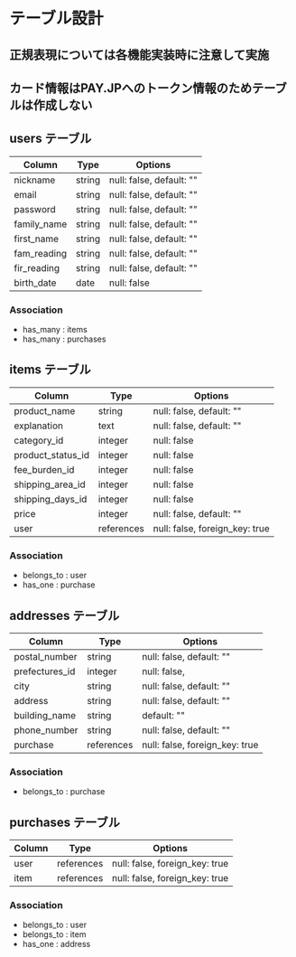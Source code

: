 # テーブル設計
## 正規表現については各機能実装時に注意して実施
## カード情報はPAY.JPへのトークン情報のためテーブルは作成しない

## users テーブル

|  Column       |  Type     |  Options                    |    
|  ------------ |  -------- |  -------------------------- |    
|  nickname     |  string   |  null: false,  default: ""  |      
|  email        |  string   |  null: false,  default: ""  | 
|  password     |  string   |  null: false,  default: ""  | 
|  family_name  |  string   |  null: false,  default: ""  | 
|  first_name   |  string   |  null: false,  default: ""  | 
|  fam_reading  |  string   |  null: false,  default: ""  | 
|  fir_reading  |  string   |  null: false,  default: ""  | 
|  birth_date   |  date     |  null: false                |

### Association

- has_many : items
- has_many : purchases

## items テーブル

|  Column            |  Type        |  Options                           |  
|  ----------------- |  ----------- |  --------------------------------- |  
|  product_name      |  string      |  null: false,  default: ""         | 
|  explanation       |  text        |  null: false,  default: ""         | 
|  category_id       |  integer     |  null: false                       | 
|  product_status_id |  integer     |  null: false                       | 
|  fee_burden_id     |  integer     |  null: false                       | 
|  shipping_area_id  |  integer     |  null: false                       | 
|  shipping_days_id  |  integer     |  null: false                       |
|  price             |  integer     |  null: false,  default: ""         |
|  user              |  references  |  null: false,  foreign_key: true   |

### Association

- belongs_to : user
- has_one : purchase

## addresses テーブル

|  Column         |  Type       |  Options                          |    
| --------------- |  ---------- |  -------------------------------- |
|  postal_number  |  string     |  null: false,  default: ""        |    
|  prefectures_id |  integer    |  null: false,                     | 
|  city           |  string     |  null: false,  default: ""        | 
|  address        |  string     |  null: false,  default: ""        | 
|  building_name  |  string     |                default: ""        | 
|  phone_number   |  string     |  null: false,  default: ""        | 
|  purchase       |  references |  null: false,  foreign_key: true  |

### Association

- belongs_to : purchase

## purchases テーブル

|  Column         |  Type       |  Options                          |    
| --------------- |  ---------- |  -------------------------------- |
|  user           |  references |  null: false,  foreign_key: true  | 
|  item           |  references |  null: false,  foreign_key: true  |


### Association

- belongs_to : user
- belongs_to : item
- has_one : address
